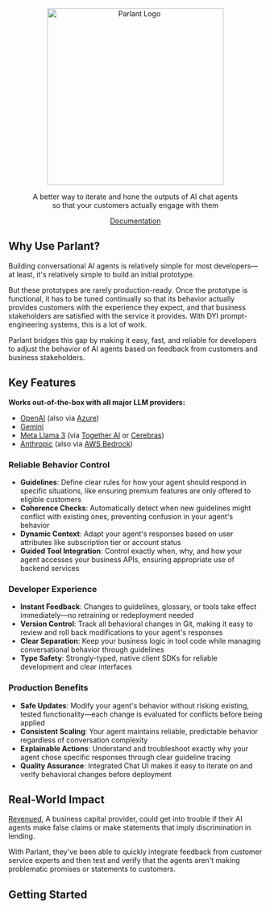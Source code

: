 <div align="center">
  <img alt="Parlant Logo" src="https://github.com/emcie-co/parlant/blob/daa1993d0fb20c9a6ffd33b1758752f892d482e7/logo.png" width="350" />
  <p>A better way to iterate and hone the outputs of AI chat agents<br>so that your customers actually engage with them</p>
  <a href="https://www.parlant.io/docs/quickstart/introduction" target="_blank">Documentation</a>
</div>

## Why Use Parlant?
Building conversational AI agents is relatively simple for most developers—at least, it's relatively simple to build an initial prototype.

But these prototypes are rarely production-ready. Once the prototype is functional, it has to be tuned continually so that its behavior actually provides customers with the experience they expect, and that business stakeholders are satisfied with the service it provides. With DYI prompt-engineering systems, this is a lot of work.

Parlant bridges this gap by making it easy, fast, and reliable for developers to adjust the behavior of AI agents based on feedback from customers and business stakeholders.

## Key Features
**Works out-of-the-box with all major LLM providers:**
- [OpenAI](https://platform.openai.com/docs/overview) (also via [Azure](https://learn.microsoft.com/en-us/azure/ai-services/openai/))
- [Gemini](https://ai.google.dev/)
- [Meta Llama 3](https://www.llama.com/) (via [Together AI](https://www.together.ai/) or [Cerebras](https://cerebras.ai/))
- [Anthropic](https://www.anthropic.com/api) (also via [AWS Bedrock](https://aws.amazon.com/bedrock/))

### Reliable Behavior Control
- **Guidelines**: Define clear rules for how your agent should respond in specific situations, like ensuring premium features are only offered to eligible customers
- **Coherence Checks**: Automatically detect when new guidelines might conflict with existing ones, preventing confusion in your agent's behavior
- **Dynamic Context**: Adapt your agent's responses based on user attributes like subscription tier or account status
- **Guided Tool Integration**: Control exactly when, why, and how your agent accesses your business APIs, ensuring appropriate use of backend services

### Developer Experience
- **Instant Feedback**: Changes to guidelines, glossary, or tools take effect immediately—no retraining or redeployment needed
- **Version Control**: Track all behavioral changes in Git, making it easy to review and roll back modifications to your agent's responses
- **Clear Separation**: Keep your business logic in tool code while managing conversational behavior through guidelines
- **Type Safety**: Strongly-typed, native client SDKs for reliable development and clear interfaces

### Production Benefits
- **Safe Updates**: Modify your agent's behavior without risking existing, tested functionality—each change is evaluated for conflicts before being applied
- **Consistent Scaling**: Your agent maintains reliable, predictable behavior regardless of conversation complexity
- **Explainable Actions**: Understand and troubleshoot exactly why your agent chose specific responses through clear guideline tracing
- **Quality Assurance**: Integrated Chat UI makes it easy to iterate on and verify behavioral changes before deployment

## Real-World Impact

[Revenued](https://www.revenued.com), A business capital provider, could get into trouble if their AI agents make false claims or make statements that imply discrimination in lending.

With Parlant, they've been able to quickly integrate feedback from customer service experts and then test and verify that the agents aren't making problematic promises or statements to customers.

## Getting Started


